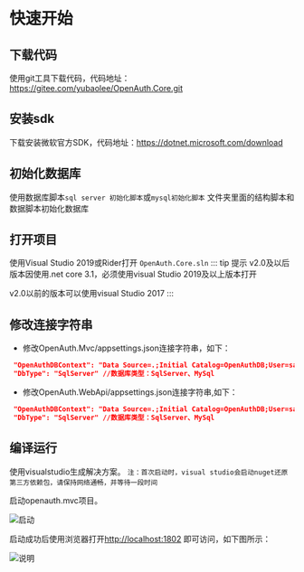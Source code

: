 # 快速开始

## 下载代码

使用git工具下载代码，代码地址：https://gitee.com/yubaolee/OpenAuth.Core.git

## 安装sdk

下载安装微软官方SDK，代码地址：https://dotnet.microsoft.com/download

## 初始化数据库

使用数据库脚本`sql server 初始化脚本`或`mysql初始化脚本` 文件夹里面的结构脚本和数据脚本初始化数据库

## 打开项目

使用Visual Studio 2019或Rider打开 `OpenAuth.Core.sln`
::: tip 提示
v2.0及以后版本因使用.net core 3.1，必须使用visual Studio 2019及以上版本打开

v2.0以前的版本可以使用visual Studio 2017
:::


## 修改连接字符串

* 修改OpenAuth.Mvc/appsettings.json连接字符串，如下：
```json
 "OpenAuthDBContext": "Data Source=.;Initial Catalog=OpenAuthDB;User=sa;Password=000000"
 "DbType": "SqlServer" //数据库类型：SqlServer、MySql
```

* 修改OpenAuth.WebApi/appsettings.json连接字符串,如下：
```json
 "OpenAuthDBContext": "Data Source=.;Initial Catalog=OpenAuthDB;User=sa;Password=000000"
 "DbType": "SqlServer" //数据库类型：SqlServer、MySql
```

## 编译运行

使用visualstudio生成解决方案。
`注：首次启动时，visual studio会启动nuget还原第三方依赖包，请保持网络通畅，并等待一段时间`

启动openauth.mvc项目。

![启动](/startmvc.png "启动")

启动成功后使用浏览器打开[http://localhost:1802](http://localhost:1802) 即可访问，如下图所示：

![说明](/mvcmain.png "说明")


